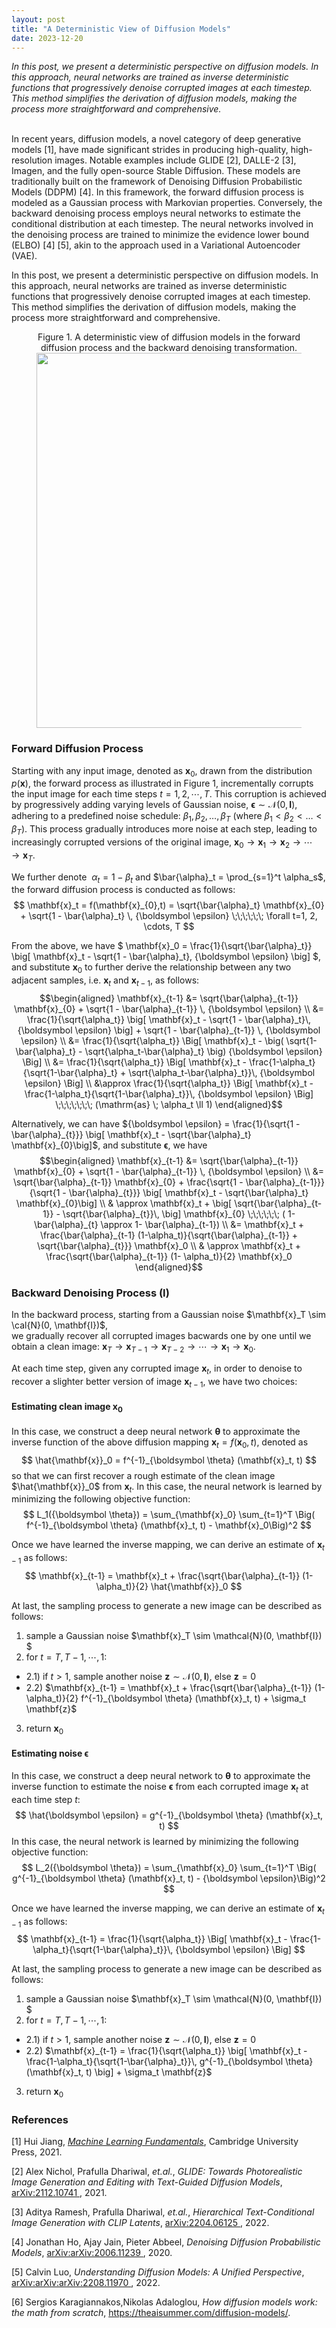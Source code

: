 ```yaml
---
layout: post
title: "A Deterministic View of Diffusion Models"
date: 2023-12-20 
---
```

*In this post, we present a deterministic perspective on diffusion models. In this approach, neural networks are trained as inverse deterministic functions that progressively denoise corrupted images at each timestep. This method simplifies the derivation of diffusion models, making the process more straightforward and comprehensive.*
<br><br>

In recent years, diffusion models, a novel category of deep generative models $[1]$, have made significant strides in producing high-quality, high-resolution images. Notable examples include GLIDE $[2]$, DALLE-2 $[3]$, Imagen, and the fully open-source Stable Diffusion. These models are traditionally built on the framework of Denoising Diffusion Probabilistic Models (DDPM) $[4]$. In this framework, the forward diffusion process is modeled as a Gaussian process with Markovian properties. Conversely, the backward denoising process employs neural networks to estimate the conditional distribution at each timestep. The neural networks involved in the denoising process are trained to minimize the evidence lower bound (ELBO) $[4]$ $[5]$, akin to the approach used in a Variational Autoencoder (VAE).

In this post, we present a deterministic perspective on diffusion models. In this approach, neural networks are trained as inverse deterministic functions that progressively denoise corrupted images at each timestep. This method simplifies the derivation of diffusion models, making the process more straightforward and comprehensive.

<figure align="center">
<figcaption> Figure 1. A deterministic view of diffusion models in the forward diffusion process and the backward denoising transformation. 
  </figcaption> 
  <img src="{{site.url}}/figures/.png" width="600" alt> 
</figure>


### **Forward Diffusion Process**

Starting with any input image, denoted as $\mathbf{x}_0$, drawn from the distribution $p(\mathbf{x})$, the forward process as illustrated in Figure 1, incrementally corrupts the input image for each time steps $t=1,2,\cdots,T$. This corruption is achieved by  progressively adding varying levels of Gaussian noise, 
${\boldsymbol \epsilon} \sim \mathcal{N}(0, \mathbf{I})$,
adhering to a predefined noise schedule: $\beta_1, \beta_2, \ldots, \beta_T$ (where $\beta_1 < \beta_2 < \ldots < \beta_T$). 
This process gradually introduces more noise at each step, leading to increasingly corrupted versions of the original image, $\mathbf{x}_0 \to \mathbf{x}_1 \to \mathbf{x}_2 \to  \cdots \to \mathbf{x}_T$.

We further denote ​ $\alpha_t = 1 - \beta_t$ and $\bar{\alpha}_t = \prod_{s=1}^t \alpha_s$, the forward diffusion process is conducted as follows:
$$
\mathbf{x}_t = f(\mathbf{x}_{0},t) = \sqrt{\bar{\alpha}_t} \mathbf{x}_{0} + \sqrt{1 - \bar{\alpha}_t} \,  {\boldsymbol \epsilon} \;\;\;\;\;\; \forall t=1, 2, \cdots, T
$$

From the above, we have 
$ \mathbf{x}_0 = \frac{1}{\sqrt{\bar{\alpha}_t}}
\big[ \mathbf{x}_t - \sqrt{1 - \bar{\alpha}_t}\,   {\boldsymbol \epsilon} \big]
$, and substitute $\mathbf{x}_0$ to further derive the relationship between any two adjacent samples, i.e. $\mathbf{x}_t$ and $\mathbf{x}_{t-1}$, as follows:
$$\begin{aligned}
\mathbf{x}_{t-1}  &= \sqrt{\bar{\alpha}_{t-1}} \mathbf{x}_{0} + \sqrt{1 - \bar{\alpha}_{t-1}} \,   {\boldsymbol \epsilon} \\
&= \frac{1}{\sqrt{\alpha_t}} \big[ \mathbf{x}_t - \sqrt{1 - \bar{\alpha}_t}\,   {\boldsymbol \epsilon} \big] + \sqrt{1 - \bar{\alpha}_{t-1}} \,   {\boldsymbol \epsilon} \\
&= \frac{1}{\sqrt{\alpha_t}} \Big[ \mathbf{x}_t - 
\big( \sqrt{1-\bar{\alpha}_t} - \sqrt{\alpha_t-\bar{\alpha}_t}
\big) {\boldsymbol \epsilon} \Big] \\
&= \frac{1}{\sqrt{\alpha_t}} \Big[ \mathbf{x}_t -  
\frac{1-\alpha_t}{\sqrt{1-\bar{\alpha}_t} + \sqrt{\alpha_t-\bar{\alpha}_t}}\,   {\boldsymbol \epsilon} 
\Big] \\
&\approx \frac{1}{\sqrt{\alpha_t}} \Big[ \mathbf{x}_t -  
\frac{1-\alpha_t}{\sqrt{1-\bar{\alpha}_t}}\,   {\boldsymbol \epsilon} 
\Big] \;\;\;\;\;\;\; (\mathrm{as} \; \alpha_t \ll 1)
\end{aligned}$$

Alternatively, we can have ${\boldsymbol \epsilon} 
= \frac{1}{\sqrt{1 - \bar{\alpha}_{t}}} \big[ \mathbf{x}_t - \sqrt{\bar{\alpha}_t} \mathbf{x}_{0}\big]$, and substitute ${\boldsymbol \epsilon}$, we have
$$\begin{aligned}
\mathbf{x}_{t-1}  &= \sqrt{\bar{\alpha}_{t-1}} \mathbf{x}_{0} + \sqrt{1 - \bar{\alpha}_{t-1}} \,   {\boldsymbol \epsilon} \\
&= \sqrt{\bar{\alpha}_{t-1}} \mathbf{x}_{0}  + \frac{\sqrt{1 - \bar{\alpha}_{t-1}}}{\sqrt{1 - \bar{\alpha}_{t}}}
\big[ \mathbf{x}_t - \sqrt{\bar{\alpha}_t} \mathbf{x}_{0}\big] \\
& \approx \mathbf{x}_t + \big[ \sqrt{\bar{\alpha}_{t-1}} - \sqrt{\bar{\alpha}_{t}}\, \big] \mathbf{x}_{0} \;\;\;\;\;\; ( 1- \bar{\alpha}_{t} \approx 1- \bar{\alpha}_{t-1}) \\
&= \mathbf{x}_t + \frac{\bar{\alpha}_{t-1} (1-\alpha_t)}{\sqrt{\bar{\alpha}_{t-1}} + \sqrt{\bar{\alpha}_{t}}} \mathbf{x}_0 \\
& \approx \mathbf{x}_t + \frac{\sqrt{\bar{\alpha}_{t-1}} (1- \alpha_t)}{2} \mathbf{x}_0
\end{aligned}$$

### **Backward Denoising Process (I)**

In the backward process, starting from a Gaussian noise $\mathbf{x}_T \sim \cal{N}(0, \mathbf{I})$,  
we gradually recover all corrupted images bacwards one by one until we obtain a  clean image: $\mathbf{x}_T \to \mathbf{x}_{T-1} \to \mathbf{x}_{T-2} \to  \cdots \to \mathbf{x}_1 \to \mathbf{x}_0$.

At each time step, given any corrupted image $\mathbf{x}_t$, in order to denoise to recover a slighter better version of image $\mathbf{x}_{t-1}$, we have two choices:

#### **Estimating clean image $\mathbf{x}_0$**

In this case, we construct a deep neural network $\boldsymbol \theta$ to approximate the inverse function of the above diffusion mapping $\mathbf{x}_t = f(\mathbf{x}_0, t)$, denoted as
$$
\hat{\mathbf{x}}_0 = f^{-1}_{\boldsymbol \theta} (\mathbf{x}_t, t)
$$
so that we can first recover a rough estimate of the clean image $\hat{\mathbf{x}}_0$ from $\mathbf{x}_t$.
In this case, the neural network is learned by minimizing the following objective function:
$$
L_1({\boldsymbol \theta}) = \sum_{\mathbf{x}_0} \sum_{t=1}^T \Big( f^{-1}_{\boldsymbol \theta} (\mathbf{x}_t, t) - \mathbf{x}_0\Big)^2
$$

Once we have learned the inverse mapping, we can  derive an estimate of $\mathbf{x}_{t-1}$ as follows:
$$
\mathbf{x}_{t-1} = \mathbf{x}_t + \frac{\sqrt{\bar{\alpha}_{t-1}} (1- \alpha_t)}{2} \hat{\mathbf{x}}_0
$$

At last, the sampling process to generate a new image can be described as follows:

1. sample a Gaussian noise $\mathbf{x}_T \sim \mathcal{N}(0, \mathbf{I}) $
2. for $t=T, T-1, \cdots, 1$:
 * 2.1) if $t>1$, sample another noise $\mathbf{z} \sim \mathcal{N}(0, \mathbf{I})$, else $\mathbf{z}=0$
 * 2.2) $\mathbf{x}_{t-1} = \mathbf{x}_t + \frac{\sqrt{\bar{\alpha}_{t-1}} (1- \alpha_t)}{2} f^{-1}_{\boldsymbol \theta} (\mathbf{x}_t, t) + \sigma_t  \mathbf{z}$
3. return $\mathbf{x}_0$

#### **Estimating noise ${\boldsymbol \epsilon}$**

In this case, we construct a deep neural network to  $\boldsymbol \theta$ to approximate the inverse function to estimate the noise ${\boldsymbol \epsilon}$ from each corrupted image $\mathbf{x}_t$ at each time step $t$:
$$
\hat{\boldsymbol \epsilon} = g^{-1}_{\boldsymbol \theta} (\mathbf{x}_t, t)
$$
In this case, the neural network is learned by minimizing the following objective function:
$$
L_2({\boldsymbol \theta}) = \sum_{\mathbf{x}_0} \sum_{t=1}^T \Big( g^{-1}_{\boldsymbol \theta} (\mathbf{x}_t, t) - {\boldsymbol \epsilon}\Big)^2
$$

Once we have learned the inverse mapping, we can  derive an estimate of $\mathbf{x}_{t-1}$ as follows:
$$
\mathbf{x}_{t-1} = \frac{1}{\sqrt{\alpha_t}} \Big[ \mathbf{x}_t -  
\frac{1-\alpha_t}{\sqrt{1-\bar{\alpha}_t}}\,   {\boldsymbol \epsilon} 
\Big]
$$

At last, the sampling process to generate a new image can be described as follows:

1. sample a Gaussian noise $\mathbf{x}_T \sim \mathcal{N}(0, \mathbf{I}) $
2. for $t=T, T-1, \cdots, 1$:
 * 2.1) if $t>1$, sample another noise $\mathbf{z} \sim \mathcal{N}(0, \mathbf{I})$, else $\mathbf{z}=0$
 * 2.2) $\mathbf{x}_{t-1} = \frac{1}{\sqrt{\alpha_t}} \big[ \mathbf{x}_t -  
\frac{1-\alpha_t}{\sqrt{1-\bar{\alpha}_t}}\,   g^{-1}_{\boldsymbol \theta} (\mathbf{x}_t, t)
\big] + \sigma_t  \mathbf{z}$
3. return $\mathbf{x}_0$


### **References**


$[1]$ Hui Jiang, *[Machine Learning Fundamentals](https://wiki.eecs.yorku.ca/user/hj/research:mlfbook)*, Cambridge University Press, 2021.

$[2]$ Alex Nichol, Prafulla Dhariwal, *et.al.*, 
*GLIDE: Towards Photorealistic Image Generation and Editing with Text-Guided Diffusion Models*, [arXiv:2112.10741
](https://arxiv.org/abs/2112.10741), 2021. 

$[3]$  Aditya Ramesh, Prafulla Dhariwal, *et.al.*, *Hierarchical Text-Conditional Image Generation with CLIP Latents*, [arXiv:2204.06125
](https://arxiv.org/abs/2204.06125), 2022. 

$[4]$ Jonathan Ho, Ajay Jain, Pieter Abbeel, *Denoising Diffusion Probabilistic Models*, [arXiv:arXiv:2006.11239
](https://arxiv.org/abs/2006.11239), 2020. 

$[5]$ Calvin Luo, *Understanding Diffusion Models: A Unified Perspective*, [arXiv:arXiv:arXiv:2208.11970
](https://arxiv.org/abs/2208.11970), 2022. 

$[6]$ Sergios Karagiannakos,Nikolas Adaloglou, *How diffusion models work: the math from scratch*, https://theaisummer.com/diffusion-models/.



